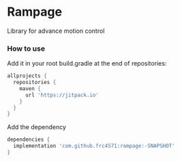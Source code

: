 # Rampage
Library for advance motion control

### How to use

Add it in your root build.gradle at the end of repositories:

```gradle
allprojects {
  repositories {
    maven { 
      url 'https://jitpack.io'
    }
  }
}
```
Add the dependency

```gradle
dependencies {
  implementation 'com.github.frc4571:rampage:-SNAPSHOT'
}
```
